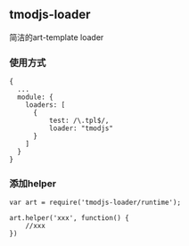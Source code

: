 ﻿## tmodjs-loader
简洁的art-template loader

### 使用方式

```
{
  ...
  module: {
    loaders: [
      {
          test: /\.tpl$/,
          loader: "tmodjs"
      }
    ]
  }
}
```

### 添加helper
```
var art = require('tmodjs-loader/runtime');

art.helper('xxx', function() {
    //xxx
})
```